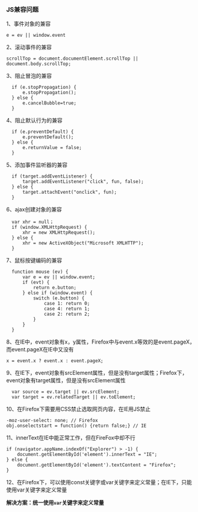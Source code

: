 ### JS兼容问题

1、事件对象的兼容

```
e = ev || window.event
```

2、滚动事件的兼容

```
scrollTop = document.documentElement.scrollTop || document.body.scrollTop;
```

3、阻止冒泡的兼容

```
  if (e.stopPropagation) {
      e.stopPropagation();
  } else {
      e.cancelBubble=true;
  }
```

4、阻止默认行为的兼容

```
  if (e.preventDefault) {
      e.preventDefault();
  } else {
      e.returnValue = false;
  }
```

5、添加事件监听器的兼容

```
  if (target.addEventListener) {
      target.addEventListener("click", fun, false);
  } else {
      target.attachEvent("onclick", fun);
  }
```

6、ajax创建对象的兼容

```
  var xhr = null；
  if (window.XMLHttpRequest) {
      xhr = new XMLHttpRequest();
  } else {
      xhr = new ActiveXObject("Microsoft XMLHTTP");
  } 
```

7、鼠标按键编码的兼容

```
  function mouse (ev) {
      var e = ev || window.event; 
      if (evt) {
          return e.button;
      } else if (window.event) {
          switch (e.button) {
              case 1: return 0;
              case 4: return 1;
              case 2: return 2;
          }
      }  
  }
```

8、在IE中，event对象有x，y属性，Firefox中与event.x等效的是event.pageX，而event.pageX在IE中又没有

```
x = event.x ? event.x : event.pageX;
```

9、在IE下，event对象有srcElement属性，但是没有target属性；Firefox下，event对象有target属性，但是没有srcElement属性

```
  var source = ev.target || ev.srcElement;
  var target = ev.relatedTarget || ev.toElement;
```

10、在Firefox下需要用CSS禁止选取网页内容，在IE用JS禁止

```
-moz-user-select: none; // Firefox 
obj.onselectstart = function() {return false;} // IE
```

11、innerText在IE中能正常工作，但在FireFox中却不行

```
if (navigator.appName.indexOf("Explorer") > -1) {
    document.getElementById('element').innerText = "IE";
} else {
    document.getElementById('element').textContent = "Firefox";
}
```

12、在Firefox下，可以使用const关键字或var关键字来定义常量；在IE下，只能使用var关键字来定义常量

**解决方案：统一使用`var`关键字来定义常量**

